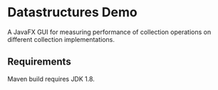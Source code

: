 # Datastructures Demo

A JavaFX GUI for measuring performance of collection operations on different collection implementations.

## Requirements
Maven build requires JDK 1.8.